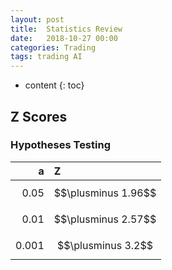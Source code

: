 ```yaml
---
layout: post
title:  Statistics Review
date:   2018-10-27 00:00
categories: Trading
tags: trading AI
---
```

* content
{: toc}



## Z Scores


### Hypotheses Testing

|a|Z|
|---:|:---|
| 0.05| $$\plusminus 1.96$$ |
| 0.01|$$\plusminus 2.57$$ |
| 0.001|$$\plusminus 3.2$$ |

